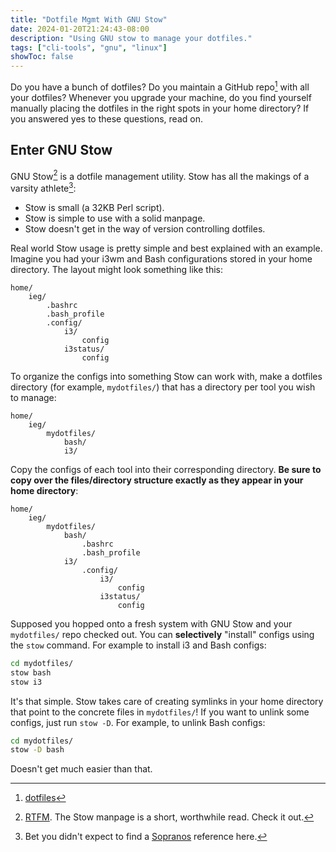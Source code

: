 ```yaml
---
title: "Dotfile Mgmt With GNU Stow"
date: 2024-01-20T21:24:43-08:00
description: "Using GNU stow to manage your dotfiles."
tags: ["cli-tools", "gnu", "linux"]
showToc: false
---
```


Do you have a bunch of dotfiles? Do you maintain a GitHub repo[^1] with all your
dotfiles? Whenever you upgrade your machine, do you find yourself manually
placing the dotfiles in the right spots in your home directory? If you answered
yes to these questions, read on.

## Enter GNU Stow

GNU Stow[^2] is a dotfile management utility. Stow has all the makings of a
varsity athlete[^3]:

* Stow is small (a 32KB Perl script).
* Stow is simple to use with a solid manpage.
* Stow doesn't get in the way of version controlling dotfiles.

Real world Stow usage is pretty simple and best explained with an example.
Imagine you had your i3wm and Bash configurations stored in your home directory.
The layout might look something like this:

```text
home/
    ieg/
        .bashrc
        .bash_profile
        .config/
            i3/
                config
            i3status/
                config
```

To organize the configs into something Stow can work with, make a dotfiles
directory (for example, `mydotfiles/`) that has a directory per tool you wish to
manage:

```text
home/
    ieg/
        mydotfiles/
            bash/
            i3/ 
```

Copy the configs of each tool into their corresponding directory. **Be sure to
copy over the files/directory structure exactly as they appear in your home
directory**:

```text
home/
    ieg/
        mydotfiles/
            bash/
                .bashrc
                .bash_profile
            i3/ 
                .config/
                    i3/
                        config
                    i3status/
                        config
```

Supposed you hopped onto a fresh system with GNU Stow and your `mydotfiles/`
repo checked out. You can **selectively** "install" configs using the `stow`
command. For example to install i3 and Bash configs:

```bash
cd mydotfiles/
stow bash
stow i3
```

It's that simple. Stow takes care of creating symlinks in your home directory
that point to the concrete files in `mydotfiles/`! If you want to unlink some
configs, just run `stow -D`. For example, to unlink Bash configs:

```bash
cd mydotfiles/
stow -D bash
```

Doesn't get much easier than that. 

[1]: https://github.com/ivan-guerra/dotfiles
[2]: https://linux.die.net/man/8/stow
[3]: https://www.youtube.com/watch?v=-fjztq3SwW4

[^1]: [dotfiles][1]
[^2]: [RTFM][2]. The Stow manpage is a short, worthwhile read. Check it out.
[^3]: Bet you didn't expect to find a [Sopranos][3] reference here.
